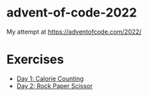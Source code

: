 # advent-of-code-2022
My attempt at https://adventofcode.com/2022/

# Exercises

- [Day 1: Calorie Counting](https://adventofcode.com/2022/day/1)
- [Day 2: Rock Paper Scissor](https://adventofcode.com/2022/day/2)